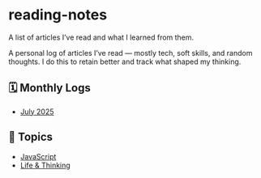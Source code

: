 # reading-notes

A list of articles I’ve read and what I learned from them.

A personal log of articles I’ve read — mostly tech, soft skills, and random thoughts. I do this to retain better and track what shaped my thinking.

## 🗓 Monthly Logs

- [July 2025](2025/07-july.md)

## 🔖 Topics

- [JavaScript](tags/javascript.md)
- [Life & Thinking](tags/life.md)
